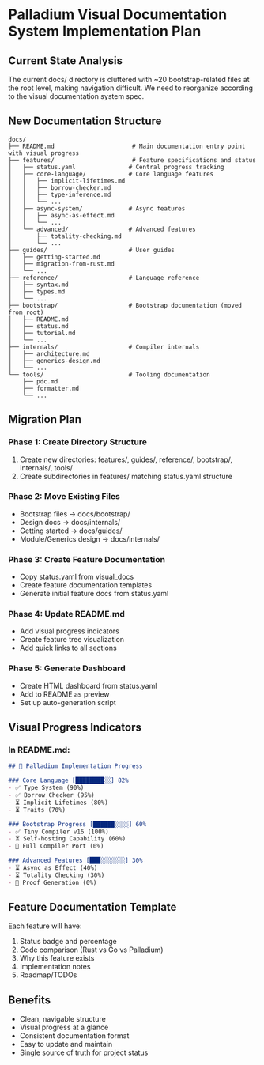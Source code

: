 # Palladium Visual Documentation System Implementation Plan

## Current State Analysis
The current docs/ directory is cluttered with ~20 bootstrap-related files at the root level, making navigation difficult. We need to reorganize according to the visual documentation system spec.

## New Documentation Structure

```
docs/
├── README.md                      # Main documentation entry point with visual progress
├── features/                      # Feature specifications and status
│   ├── status.yaml               # Central progress tracking
│   ├── core-language/            # Core language features
│   │   ├── implicit-lifetimes.md
│   │   ├── borrow-checker.md
│   │   ├── type-inference.md
│   │   └── ...
│   ├── async-system/             # Async features
│   │   ├── async-as-effect.md
│   │   └── ...
│   └── advanced/                 # Advanced features
│       ├── totality-checking.md
│       └── ...
├── guides/                       # User guides
│   ├── getting-started.md
│   ├── migration-from-rust.md
│   └── ...
├── reference/                    # Language reference
│   ├── syntax.md
│   ├── types.md
│   └── ...
├── bootstrap/                    # Bootstrap documentation (moved from root)
│   ├── README.md
│   ├── status.md
│   ├── tutorial.md
│   └── ...
├── internals/                    # Compiler internals
│   ├── architecture.md
│   ├── generics-design.md
│   └── ...
└── tools/                        # Tooling documentation
    ├── pdc.md
    ├── formatter.md
    └── ...
```

## Migration Plan

### Phase 1: Create Directory Structure
1. Create new directories: features/, guides/, reference/, bootstrap/, internals/, tools/
2. Create subdirectories in features/ matching status.yaml structure

### Phase 2: Move Existing Files
- Bootstrap files → docs/bootstrap/
- Design docs → docs/internals/
- Getting started → docs/guides/
- Module/Generics design → docs/internals/

### Phase 3: Create Feature Documentation
- Copy status.yaml from visual_docs
- Create feature documentation templates
- Generate initial feature docs from status.yaml

### Phase 4: Update README.md
- Add visual progress indicators
- Create feature tree visualization
- Add quick links to all sections

### Phase 5: Generate Dashboard
- Create HTML dashboard from status.yaml
- Add to README as preview
- Set up auto-generation script

## Visual Progress Indicators

### In README.md:
```markdown
## 🚀 Palladium Implementation Progress

### Core Language [████████░░] 82%
- ✅ Type System (90%)
- ✅ Borrow Checker (95%)  
- ⏳ Implicit Lifetimes (80%)
- ⏳ Traits (70%)

### Bootstrap Progress [██████░░░░] 60%
- ✅ Tiny Compiler v16 (100%)
- ⏳ Self-hosting Capability (60%)
- 🔲 Full Compiler Port (0%)

### Advanced Features [███░░░░░░░] 30%
- ⏳ Async as Effect (40%)
- ⏳ Totality Checking (30%)
- 🔲 Proof Generation (0%)
```

## Feature Documentation Template

Each feature will have:
1. Status badge and percentage
2. Code comparison (Rust vs Go vs Palladium)
3. Why this feature exists
4. Implementation notes
5. Roadmap/TODOs

## Benefits
- Clean, navigable structure
- Visual progress at a glance
- Consistent documentation format
- Easy to update and maintain
- Single source of truth for project status